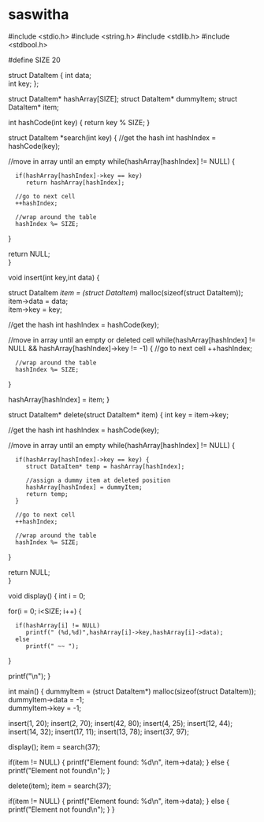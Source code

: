 # saswitha
#include <stdio.h>
#include <string.h>
#include <stdlib.h>
#include <stdbool.h>

#define SIZE 20

struct DataItem {
   int data;   
   int key;
};

struct DataItem* hashArray[SIZE]; 
struct DataItem* dummyItem;
struct DataItem* item;

int hashCode(int key) {
   return key % SIZE;
}

struct DataItem *search(int key) {
   //get the hash 
   int hashIndex = hashCode(key);  
	
   //move in array until an empty 
   while(hashArray[hashIndex] != NULL) {
	
      if(hashArray[hashIndex]->key == key)
         return hashArray[hashIndex]; 
			
      //go to next cell
      ++hashIndex;
		
      //wrap around the table
      hashIndex %= SIZE;
   }        
	
   return NULL;        
}

void insert(int key,int data) {

   struct DataItem *item = (struct DataItem*) malloc(sizeof(struct DataItem));
   item->data = data;  
   item->key = key;

   //get the hash 
   int hashIndex = hashCode(key);

   //move in array until an empty or deleted cell
   while(hashArray[hashIndex] != NULL && hashArray[hashIndex]->key != -1) {
      //go to next cell
      ++hashIndex;
		
      //wrap around the table
      hashIndex %= SIZE;
   }
	
   hashArray[hashIndex] = item;
}

struct DataItem* delete(struct DataItem* item) {
   int key = item->key;

   //get the hash 
   int hashIndex = hashCode(key);

   //move in array until an empty
   while(hashArray[hashIndex] != NULL) {
	
      if(hashArray[hashIndex]->key == key) {
         struct DataItem* temp = hashArray[hashIndex]; 
			
         //assign a dummy item at deleted position
         hashArray[hashIndex] = dummyItem; 
         return temp;
      }
		
      //go to next cell
      ++hashIndex;
		
      //wrap around the table
      hashIndex %= SIZE;
   }      
	
   return NULL;        
}

void display() {
   int i = 0;
	
   for(i = 0; i<SIZE; i++) {
	
      if(hashArray[i] != NULL)
         printf(" (%d,%d)",hashArray[i]->key,hashArray[i]->data);
      else
         printf(" ~~ ");
   }
	
   printf("\n");
}

int main() {
   dummyItem = (struct DataItem*) malloc(sizeof(struct DataItem));
   dummyItem->data = -1;  
   dummyItem->key = -1; 

   insert(1, 20);
   insert(2, 70);
   insert(42, 80);
   insert(4, 25);
   insert(12, 44);
   insert(14, 32);
   insert(17, 11);
   insert(13, 78);
   insert(37, 97);

   display();
   item = search(37);

   if(item != NULL) {
      printf("Element found: %d\n", item->data);
   } else {
      printf("Element not found\n");
   }

   delete(item);
   item = search(37);

   if(item != NULL) {
      printf("Element found: %d\n", item->data);
   } else {
      printf("Element not found\n");
   }
}
